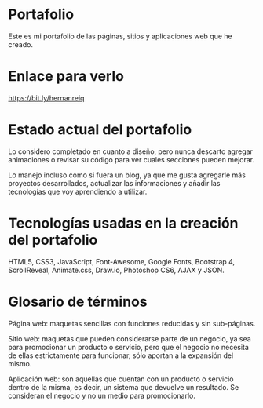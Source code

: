 # Portafolio
Este es mi portafolio de las páginas, sitios y aplicaciones web que he creado. 

# Enlace para verlo
https://bit.ly/hernanreiq

# Estado actual del portafolio
Lo considero completado en cuanto a diseño, pero nunca descarto agregar animaciones o revisar su código para ver cuales secciones pueden mejorar.

Lo manejo incluso como si fuera un blog, ya que me gusta agregarle más proyectos desarrollados, actualizar las informaciones y añadir las tecnologías que voy aprendiendo a utilizar.

# Tecnologías usadas en la creación del portafolio
HTML5, CSS3, JavaScript, Font-Awesome, Google Fonts, Bootstrap 4, ScrollReveal, Animate.css, Draw.io, Photoshop CS6, AJAX y JSON. 

# Glosario de términos 
Página web: maquetas sencillas con funciones reducidas y sin sub-páginas.

Sitio web: maquetas que pueden considerarse parte de un negocio, ya sea para promocionar un producto o servicio, pero que el negocio no necesita de ellas estrictamente para funcionar, sólo aportan a la expansión del mismo.

Aplicación web: son aquellas que cuentan con un producto o servicio dentro de la misma, es decir, un sistema que devuelve un resultado. Se consideran el negocio y no un medio para promocionarlo.